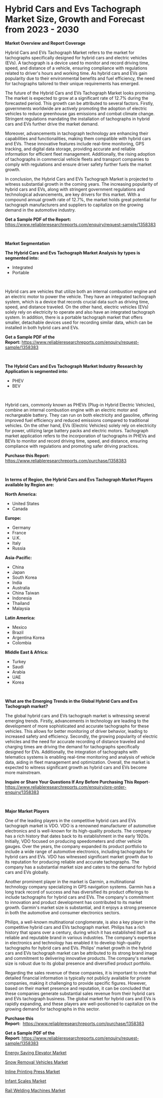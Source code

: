 <p><h1>Hybrid Cars and Evs Tachograph Market Size, Growth and Forecast from 2023 - 2030</h1></p><p><strong>Market Overview and Report Coverage</strong></p>
<p><p>Hybrid Cars and EVs Tachograph Market refers to the market for tachographs specifically designed for hybrid cars and electric vehicles (EVs). A tachograph is a device used to monitor and record driving time, speed, and distance of a vehicle, ensuring compliance with regulations related to driver's hours and working time. As hybrid cars and EVs gain popularity due to their environmental benefits and fuel efficiency, the need for tachographs tailored to their unique requirements has emerged.</p><p>The future of the Hybrid Cars and EVs Tachograph Market looks promising. The market is expected to grow at a significant rate of 12.7% during the forecasted period. This growth can be attributed to several factors. Firstly, governments worldwide are actively promoting the adoption of electric vehicles to reduce greenhouse gas emissions and combat climate change. Stringent regulations mandating the installation of tachographs in hybrid cars and EVs further drive the market demand.</p><p>Moreover, advancements in tachograph technology are enhancing their capabilities and functionalities, making them compatible with hybrid cars and EVs. These innovative features include real-time monitoring, GPS tracking, and digital data storage, providing accurate and reliable information for efficient fleet management. Additionally, the rising adoption of tachographs in commercial vehicle fleets and transport companies to comply with regulations and ensure driver safety further fuels the market growth.</p><p>In conclusion, the Hybrid Cars and EVs Tachograph Market is projected to witness substantial growth in the coming years. The increasing popularity of hybrid cars and EVs, along with stringent government regulations and technological advancements, are key drivers for this market. With a compound annual growth rate of 12.7%, the market holds great potential for tachograph manufacturers and suppliers to capitalize on the growing demand in the automotive industry.</p></p>
<p><strong>Get a Sample PDF of the Report:</strong> <a href="https://www.reliableresearchreports.com/enquiry/request-sample/1358383">https://www.reliableresearchreports.com/enquiry/request-sample/1358383</a></p>
<p>&nbsp;</p>
<p><strong>Market Segmentation</strong></p>
<p><strong>The Hybrid Cars and Evs Tachograph Market Analysis by types is segmented into:</strong></p>
<p><ul><li>Integrated</li><li>Portable</li></ul></p>
<p>&nbsp;</p>
<p><p>Hybrid cars are vehicles that utilize both an internal combustion engine and an electric motor to power the vehicle. They have an integrated tachograph system, which is a device that records crucial data such as driving time, speed, and distance traveled. On the other hand, electric vehicles (EVs) solely rely on electricity to operate and also have an integrated tachograph system. In addition, there is a portable tachograph market that offers smaller, detachable devices used for recording similar data, which can be installed in both hybrid cars and EVs.</p></p>
<p><strong>Get a Sample PDF of the Report:</strong>&nbsp;<a href="https://www.reliableresearchreports.com/enquiry/request-sample/1358383">https://www.reliableresearchreports.com/enquiry/request-sample/1358383</a></p>
<p>&nbsp;</p>
<p><strong>The Hybrid Cars and Evs Tachograph Market Industry Research by Application is segmented into:</strong></p>
<p><ul><li>PHEV</li><li>BEV</li></ul></p>
<p>&nbsp;</p>
<p><p>Hybrid cars, commonly known as PHEVs (Plug-in Hybrid Electric Vehicles), combine an internal combustion engine with an electric motor and rechargeable battery. They can run on both electricity and gasoline, offering improved fuel efficiency and reduced emissions compared to traditional vehicles. On the other hand, EVs (Electric Vehicles) solely rely on electricity for power, utilizing large battery packs and electric motors. Tachograph market application refers to the incorporation of tachographs in PHEVs and BEVs to monitor and record driving time, speed, and distance, ensuring compliance with regulations and promoting safer driving practices.</p></p>
<p><strong>Purchase this Report:</strong>&nbsp; <a href="https://www.reliableresearchreports.com/purchase/1358383">https://www.reliableresearchreports.com/purchase/1358383</a></p>
<p>&nbsp;</p>
<p><strong>In terms of Region, the Hybrid Cars and Evs Tachograph Market Players available by Region are:</strong></p>
<p>
    <p> <strong> North America: </strong>
        <ul>
            <li>United States</li>
            <li>Canada</li>
        </ul>
        </p> 
    <p> <strong> Europe: </strong>
        <ul>
            <li>Germany</li>
            <li>France</li>
            <li>U.K.</li>
            <li>Italy</li>
            <li>Russia</li>
        </ul>
        </p> 
    <p> <strong> Asia-Pacific: </strong>
        <ul>
            <li>China</li>
            <li>Japan</li>
            <li>South Korea</li>
            <li>India</li>
            <li>Australia</li>
            <li>China Taiwan</li>
            <li>Indonesia</li>
            <li>Thailand</li>
            <li>Malaysia</li>
        </ul>
        </p> 
    <p> <strong> Latin America: </strong>
        <ul>
            <li>Mexico</li>
            <li>Brazil</li>
            <li>Argentina Korea</li>
            <li>Colombia</li>
        </ul>
        </p> 
    <p> <strong> Middle East & Africa: </strong>
        <ul>
            <li>Turkey</li>
            <li>Saudi</li>
            <li>Arabia</li>
            <li>UAE</li>
            <li>Korea</li>
        </ul>
    </p>
    </p>
<p>&nbsp;</p>
<p><strong>What are the Emerging Trends in the Global Hybrid Cars and Evs Tachograph market?</strong></p>
<p><p>The global hybrid cars and EVs tachograph market is witnessing several emerging trends. Firstly, advancements in technology are leading to the development of more sophisticated and accurate tachographs for these vehicles. This allows for better monitoring of driver behavior, leading to increased safety and efficiency. Secondly, the growing popularity of electric vehicles and the need for accurate recording of distance traveled and charging times are driving the demand for tachographs specifically designed for EVs. Additionally, the integration of tachographs with telematics systems is enabling real-time monitoring and analysis of vehicle data, aiding in fleet management and optimization. Overall, the market is expected to witness significant growth as hybrid cars and EVs become more mainstream.</p></p>
<p><strong>Inquire or Share Your Questions If Any Before Purchasing This Report</strong>- <a href="https://www.reliableresearchreports.com/enquiry/pre-order-enquiry/1358383">https://www.reliableresearchreports.com/enquiry/pre-order-enquiry/1358383</a></p>
<p>&nbsp;</p>
<p><strong>Major Market Players</strong></p>
<p><p>One of the leading players in the competitive hybrid cars and EVs tachograph market is VDO. VDO is a renowned manufacturer of automotive electronics and is well-known for its high-quality products. The company has a rich history that dates back to its establishment in the early 1920s. Initially, VDO focused on producing speedometers and other vehicle gauges. Over the years, the company expanded its product portfolio to include a wide range of automotive electronics, including tachographs for hybrid cars and EVs. VDO has witnessed significant market growth due to its reputation for producing reliable and accurate tachographs. The company has a substantial market size and caters to the demand for hybrid cars and EVs globally.</p><p>Another prominent player in the market is Garmin, a multinational technology company specializing in GPS navigation systems. Garmin has a long track record of success and has diversified its product offerings to include tachographs for hybrid cars and EVs. The company's commitment to innovation and product development has contributed to its market growth. Garmin's market size is substantial, and it enjoys a strong presence in both the automotive and consumer electronics sectors.</p><p>Philips, a well-known multinational conglomerate, is also a key player in the competitive hybrid cars and EVs tachograph market. Philips has a rich history that spans over a century, during which it has established itself as a reliable and reputable brand in various industries. The company's expertise in electronics and technology has enabled it to develop high-quality tachographs for hybrid cars and EVs. Philips' market growth in the hybrid cars and EVs tachograph market can be attributed to its strong brand image and commitment to delivering innovative products. The company's market size is robust due to its global presence and diversified product portfolio.</p><p>Regarding the sales revenue of these companies, it is important to note that detailed financial information is typically not publicly available for private companies, making it challenging to provide specific figures. However, based on their market presence and reputation, it can be concluded that these companies generate substantial sales revenue from their hybrid cars and EVs tachograph business. The global market for hybrid cars and EVs is rapidly expanding, and these players are well-positioned to capitalize on the growing demand for tachographs in this sector.</p></p>
<p><strong>Purchase this Report:</strong>&nbsp;&nbsp;<a href="https://www.reliableresearchreports.com/purchase/1358383">https://www.reliableresearchreports.com/purchase/1358383</a></p>
<p></p>
<p><strong>Get a Sample PDF of the Report:</strong>&nbsp;<a href="https://www.reliableresearchreports.com/enquiry/request-sample/1358383">https://www.reliableresearchreports.com/enquiry/request-sample/1358383</a></p>
<p><p><a href="https://medium.com/@beauhagenes2023/energy-saving-elevator-market-size-and-market-trends-complete-industry-overview-2023-to-2030-b2bdfd5f7964">Energy Saving Elevator Market</a></p><p><a href="https://www.linkedin.com/pulse/snow-removal-vehicles-market-research-report-unlocks-analysis-gpdlf/">Snow Removal Vehicles Market</a></p><p><a href="https://www.linkedin.com/pulse/inline-printing-press-market-size-growth-forecast-from-2023-flxje/">Inline Printing Press Market</a></p><p><a href="https://medium.com/@lupeosinski/infant-scales-market-size-cagr-trends-2024-2030-24deff0e8b17">Infant Scales Market</a></p><p><a href="https://www.linkedin.com/pulse/decoding-rail-welding-machines-market-deep-dive-latest-noh1f/">Rail Welding Machines Market</a></p></p>